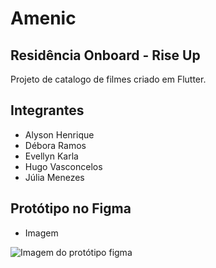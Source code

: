 # Amenic
## Residência Onboard - Rise Up

  Projeto de catalogo de filmes criado em Flutter. 

## Integrantes

- Alyson Henrique
- Débora Ramos
- Evellyn Karla
- Hugo Vasconcelos
- Júlia Menezes

## Protótipo no Figma

- Imagem

![Imagem do protótipo figma](assets/frame86.png)

